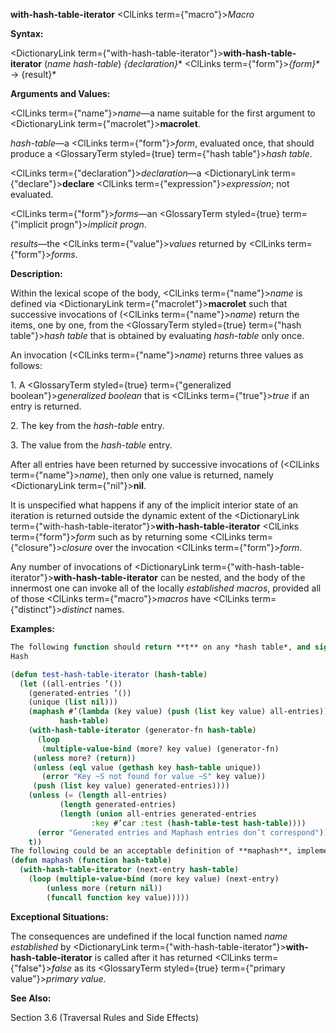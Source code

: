 **with-hash-table-iterator** <ClLinks  term={"macro"}><i>Macro</i></ClLinks> 



**Syntax:** 



<DictionaryLink  term={"with-hash-table-iterator"}><b>with-hash-table-iterator</b></DictionaryLink> (*name hash-table*) *\{declaration\}*\* <ClLinks  term={"form"}><i>\{form\}</i></ClLinks>\* → \{result\}\* 



**Arguments and Values:** 



<ClLinks  term={"name"}><i>name</i></ClLinks>—a name suitable for the first argument to <DictionaryLink  term={"macrolet"}><b>macrolet</b></DictionaryLink>. 



*hash-table*—a <ClLinks  term={"form"}><i>form</i></ClLinks>, evaluated once, that should produce a <GlossaryTerm styled={true} term={"hash table"}><i>hash table</i></GlossaryTerm>. 



<ClLinks  term={"declaration"}><i>declaration</i></ClLinks>—a <DictionaryLink  term={"declare"}><b>declare</b></DictionaryLink> <ClLinks  term={"expression"}><i>expression</i></ClLinks>; not evaluated. 



<ClLinks  term={"form"}><i>forms</i></ClLinks>—an <GlossaryTerm styled={true} term={"implicit progn"}><i>implicit progn</i></GlossaryTerm>. 



*results*—the <ClLinks  term={"value"}><i>values</i></ClLinks> returned by <ClLinks  term={"form"}><i>forms</i></ClLinks>. 



**Description:** 



Within the lexical scope of the body, <ClLinks  term={"name"}><i>name</i></ClLinks> is defined via <DictionaryLink  term={"macrolet"}><b>macrolet</b></DictionaryLink> such that successive invocations of (<ClLinks  term={"name"}><i>name</i></ClLinks>) return the items, one by one, from the <GlossaryTerm styled={true} term={"hash table"}><i>hash table</i></GlossaryTerm> that is obtained by evaluating *hash-table* only once. 



An invocation (<ClLinks  term={"name"}><i>name</i></ClLinks>) returns three values as follows: 



1\. A <GlossaryTerm styled={true} term={"generalized boolean"}><i>generalized boolean</i></GlossaryTerm> that is <ClLinks  term={"true"}><i>true</i></ClLinks> if an entry is returned. 



2\. The key from the *hash-table* entry. 



3\. The value from the *hash-table* entry. 



After all entries have been returned by successive invocations of (<ClLinks  term={"name"}><i>name</i></ClLinks>), then only one value is returned, namely <DictionaryLink  term={"nil"}><b>nil</b></DictionaryLink>. 



It is unspecified what happens if any of the implicit interior state of an iteration is returned outside the dynamic extent of the <DictionaryLink  term={"with-hash-table-iterator"}><b>with-hash-table-iterator</b></DictionaryLink> <ClLinks  term={"form"}><i>form</i></ClLinks> such as by returning some <ClLinks  term={"closure"}><i>closure</i></ClLinks> over the invocation <ClLinks  term={"form"}><i>form</i></ClLinks>. 



Any number of invocations of <DictionaryLink  term={"with-hash-table-iterator"}><b>with-hash-table-iterator</b></DictionaryLink> can be nested, and the body of the innermost one can invoke all of the locally *established macros*, provided all of those <ClLinks  term={"macro"}><i>macros</i></ClLinks> have <ClLinks  term={"distinct"}><i>distinct</i></ClLinks> names. 



**Examples:**
```lisp
The following function should return **t** on any *hash table*, and signal an error if the usage of **with-hash-table-iterator** does not agree with the corresponding usage of **maphash**. 
Hash 

(defun test-hash-table-iterator (hash-table) 
  (let ((all-entries ’()) 
	(generated-entries ’()) 
	(unique (list nil))) 
    (maphash #’(lambda (key value) (push (list key value) all-entries)) 
	       hash-table) 
    (with-hash-table-iterator (generator-fn hash-table) 
      (loop 
       (multiple-value-bind (more? key value) (generator-fn) 
	 (unless more? (return)) 
	 (unless (eql value (gethash key hash-table unique)) 
	   (error "Key ~S not found for value ~S" key value)) 
	 (push (list key value) generated-entries)))) 
    (unless (= (length all-entries) 
	       (length generated-entries) 
	       (length (union all-entries generated-entries 
			      :key #’car :test (hash-table-test hash-table)))) 
      (error "Generated entries and Maphash entries don’t correspond")) 
    t)) 
The following could be an acceptable definition of **maphash**, implemented by **with-hash-table-iterator**. 
(defun maphash (function hash-table) 
  (with-hash-table-iterator (next-entry hash-table) 
    (loop (multiple-value-bind (more key value) (next-entry) 
	    (unless more (return nil)) 
	    (funcall function key value))))) 
```
**Exceptional Situations:** 



The consequences are undefined if the local function named *name established* by <DictionaryLink  term={"with-hash-table-iterator"}><b>with-hash-table-iterator</b></DictionaryLink> is called after it has returned <ClLinks  term={"false"}><i>false</i></ClLinks> as its <GlossaryTerm styled={true} term={"primary value"}><i>primary value</i></GlossaryTerm>. 



**See Also:** 



Section 3.6 (Traversal Rules and Side Effects) 



